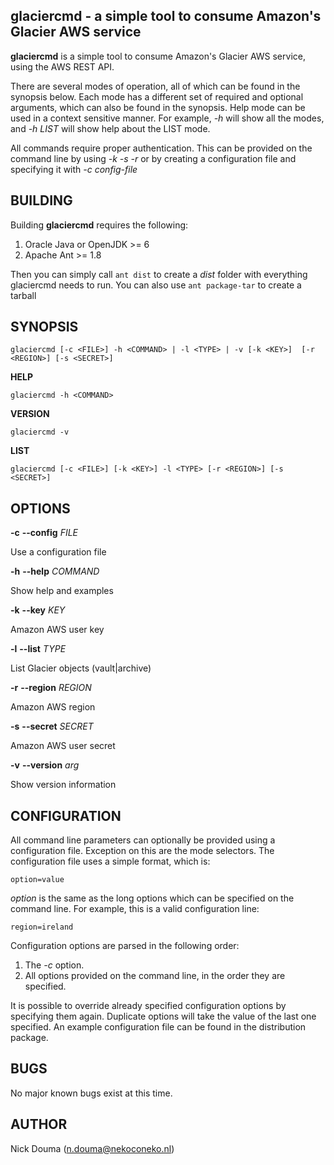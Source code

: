 glaciercmd - a simple tool to consume Amazon's Glacier AWS service
-------------------------------------------------------------------

**glaciercmd** is a simple tool to consume Amazon's Glacier AWS service, using the AWS REST API.

There are several modes of operation, all of which can be found in the synopsis below. Each mode has a different set of required and optional arguments, which can also be found in the synopsis. Help mode can be used in a context sensitive manner. For example, *-h* will show all the modes, and *-h LIST* will show help about the LIST mode.

All commands require proper authentication. This can be provided on the command line by using *-k -s -r* or by creating a configuration file and specifying it with *-c config-file*

BUILDING
--------
Building **glaciercmd** requires the following:

1. Oracle Java or OpenJDK >= 6
2. Apache Ant >= 1.8

Then you can simply call `ant dist` to create a *dist* folder with everything glaciercmd needs to run. You can also use `ant package-tar` to create a tarball

SYNOPSIS
--------
	
	glaciercmd [-c <FILE>] -h <COMMAND> | -l <TYPE> | -v [-k <KEY>]  [-r <REGION>] [-s <SECRET>]

**HELP**

	glaciercmd -h <COMMAND>

**VERSION**

	glaciercmd -v

**LIST**

	glaciercmd [-c <FILE>] [-k <KEY>] -l <TYPE> [-r <REGION>] [-s <SECRET>]

OPTIONS
-------
**-c** **--config** *FILE* 

Use a configuration file

**-h** **--help** *COMMAND* 

Show help and examples

**-k** **--key** *KEY* 

Amazon AWS user key

**-l** **--list** *TYPE* 

List Glacier objects (vault|archive)

**-r** **--region** *REGION* 

Amazon AWS region

**-s** **--secret** *SECRET* 

Amazon AWS user secret

**-v** **--version** *arg* 

Show version information

CONFIGURATION
-------------
All command line parameters can optionally be provided using a configuration file. Exception on this are the mode selectors. The configuration file uses a simple format, which is:

	option=value

*option* is the same as the long options which can be specified on the command line. For example, this is a valid configuration line:

	region=ireland

Configuration options are parsed in the following order: 

1. The *-c* option.
2. All options provided on the command line, in the order they are specified.

It is possible to override already specified configuration options by specifying them again. Duplicate options will take the value of the last one specified. An example configuration file can be found in the distribution package.

BUGS
----
No major known bugs exist at this time.

AUTHOR
------
Nick Douma (n.douma@nekoconeko.nl)

